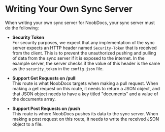 # Writing Your Own Sync Server
When writing your own sync server for NoobDocs, your sync server must do the following:

- **Security Token** \
For security purposes, we expect that any implementation of the sync server expects an HTTP header named `Security-Token` that is received from the client. This is to prevent the unauthorized pushing and pulling of data from the sync server if it is exposed to the internet. In the example server, the server checks if the value of this header is the same as the `security_token` in the `config.json` file.

- **Support Get Requests on /pull** \
This route is what NoobDocs targets when making a pull request. When making a get request on this route, it needs to return a JSON object, and that JSON object needs to have a key titled "documents" and a value of the documents array.

- **Support Post Requests on /push** \
This route is where NoobDocs pushes its data to the sync server. When making a post request on this route, it needs to write the received JSON object to a file.